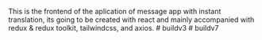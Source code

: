 This is the frontend of the aplication of message app with instant translation, 
its going to be created with react and mainly accompanied with redux & redux toolkit, tailwindcss, and axios.
#   b u i l d v 3  
 #   b u i l d v 7  
 
